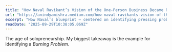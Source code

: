 ```yaml
---
title: "How Naval Ravikant’s Vision of the One-Person Business Became Reality Sooner…"
url: "https://anindyamishra.medium.com/how-naval-ravikants-vision-of-the-one-person-business-became-reality-sooner-than-expected-with-b9d0d6ab3358"
excerpt: "How Naval’s blueprint — centered on identifying pressing problems, leveraging knowledge, crafting visionary solutions, and cultivating…"
readDate: "2025-09-29T10:38:05.069Z"
---
```


The age of solopreneurship. My biggest takeaway is the example for identifying a _Burning Problem_.
